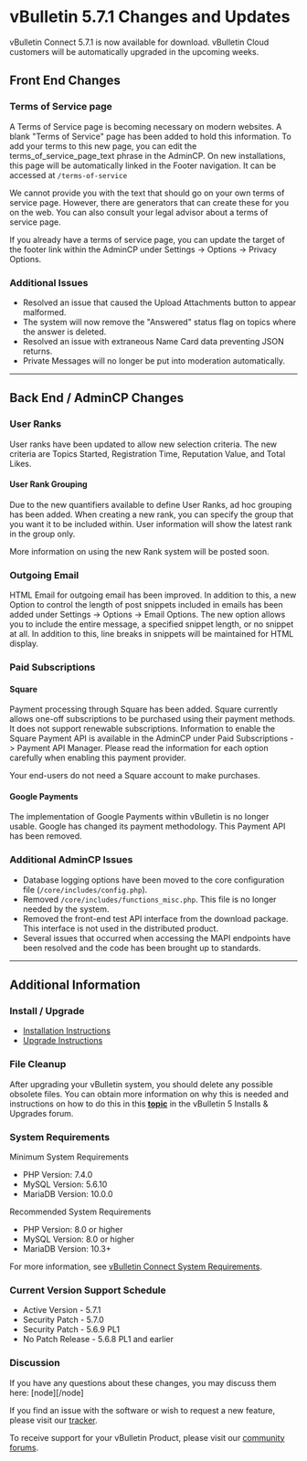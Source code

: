 # vBulletin 5.7.1 Changes and Updates

vBulletin Connect 5.7.1 is now available for download. vBulletin Cloud customers will be automatically upgraded in the upcoming weeks.

## Front End Changes

### Terms of Service page

A Terms of Service page is becoming necessary on modern websites. A blank "Terms of Service" page has been added to hold this information. To add your terms to this new page, you can edit the terms_of_service_page_text phrase in the AdminCP. On new installations, this page will be automatically linked in the Footer navigation. It can be accessed at `/terms-of-service`

We cannot provide you with the text that should go on your own terms of service page. However, there are generators that can create these for you on the web. You can also consult your legal advisor about a terms of service page.

If you already have a terms of service page, you can update the target of the footer link within the AdminCP under Settings -> Options -> Privacy Options.

### Additional Issues

- Resolved an issue that caused the Upload Attachments button to appear malformed.
- The system will now remove the "Answered" status flag on topics where the answer is deleted.
- Resolved an issue with extraneous Name Card data preventing JSON returns.
- Private Messages will no longer be put into moderation automatically.

---

## Back End / AdminCP Changes

### User Ranks

User ranks have been updated to allow new selection criteria. The new criteria are Topics Started, Registration Time, Reputation Value, and Total Likes.

#### User Rank Grouping

Due to the new quantifiers available to define User Ranks, ad hoc grouping has been added. When creating a new rank, you can specify the group that you want it to be included within. User information will show the latest rank in the group only.

More information on using the new Rank system will be posted soon.

### Outgoing Email

HTML Email for outgoing email has been improved. In addition to this, a new Option to control the length of post snippets included in emails has been added under Settings -> Options -> Email Options. The new option allows you to include the entire message, a specified snippet length, or no snippet at all. In addition to this, line breaks in snippets will be maintained for HTML display. 

### Paid Subscriptions

#### Square

Payment processing through Square has been added. Square currently allows one-off subscriptions to be purchased using their payment methods. It does not support renewable subscriptions. Information to enable the Square Payment API is available in the AdminCP under Paid Subscriptions -> Payment API Manager. Please read the information for each option carefully when enabling this payment provider. 

Your end-users do not need a Square account to make purchases.

#### Google Payments

The implementation of Google Payments within vBulletin is no longer usable. Google has changed its payment methodology. This Payment API has been removed.


### Additional AdminCP Issues

- Database logging options have been moved to the core configuration file (`/core/includes/config.php`).
- Removed `/core/includes/functions_misc.php`. This file is no longer needed by the system.
- Removed the front-end test API interface from the download package. This interface is not used in the distributed product.
- Several issues that occurred when accessing the MAPI endpoints have been resolved and the code has been brought up to standards.

---

## Additional Information

### Install / Upgrade

- [Installation Instructions](https://www.vbulletin.com/forum/node/4391348)
- [Upgrade Instructions](https://www.vbulletin.com/forum/node/4391346)

### File Cleanup

After upgrading your vBulletin system, you should delete any possible obsolete files. You can obtain more information on why this is needed and instructions on how to do this in this [**topic**](https://www.vbulletin.com/forum/node/4391346) in the vBulletin 5 Installs & Upgrades forum.

### System Requirements

Minimum System Requirements

- PHP Version: 7.4.0
- MySQL Version: 5.6.10
- MariaDB Version: 10.0.0

Recommended System Requirements

- PHP Version: 8.0 or higher
- MySQL Version: 8.0 or higher
- MariaDB Version: 10.3+

For more information, see [vBulletin Connect System Requirements](https://www.vbulletin.com/forum/node/4387853).

### Current Version Support Schedule

- Active Version - 5.7.1
- Security Patch - 5.7.0
- Security Patch - 5.6.9 PL1
- No Patch Release - 5.6.8 PL1 and earlier

### Discussion

If you have any questions about these changes, you may discuss them here: [node][/node]

If you find an issue with the software or wish to request a new feature, please visit our [tracker](https://tracker.vbulletin.com).

To receive support for your vBulletin Product, please visit our [community forums](https://www.vbulletin.com/forum/).